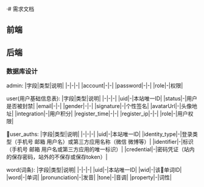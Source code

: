 ·# 需求文档
## 前端
## 后端
### 数据库设计
admin:
|字段|类型|说明|
|-|-|-|
|account|-|-|
|password|-|-|
|role|-|权限|

user(用户基础信息表):
|字段|类型|说明|
|-|-|-|
|uid|-|本站唯一ID|
|status|-|用户是否被封禁|
|email|-|-|
|gender|-|-|
|signature|-|个性签名|
|avatarUrl|-|头像地址|
|integration|-|用户积分|
|register_time|-|-|
|register_ip|-|-|
|role|-|用户权限|

user_auths:
|字段|类型|说明|
|-|-|-|
|uid|-|本站唯一ID|
|identity_type|-|登录类型（手机号 邮箱 用户名）或第三方应用名称（微信 微博等）|
|identifier|-|标识（手机号 邮箱 用户名或第三方应用的唯一标识）|
|credential|-|密码凭证（站内的保存密码，站外的不保存或保存token）|

word(词条):
|字段|类型|说明|
|-|-|-|
|uid|-|本站唯一ID|
|wid|-|该单词ID|
|word|-|单词|
|pronunciation|-|发音|
|tone|-|音调|
|property|-|词性|





